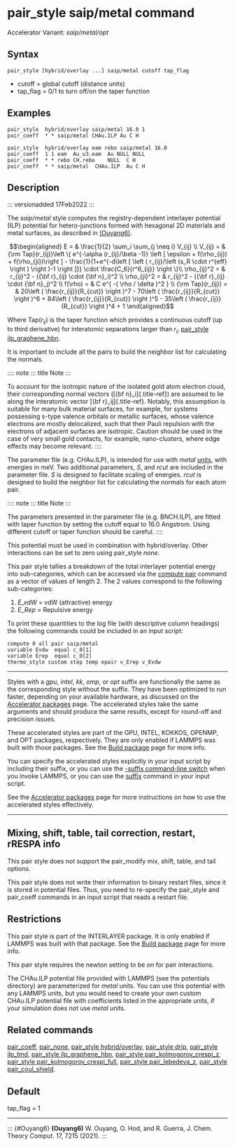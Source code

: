# pair_style saip/metal command

Accelerator Variant: *saip/metal/opt*

## Syntax

``` LAMMPS
pair_style [hybrid/overlay ...] saip/metal cutoff tap_flag
```

-   cutoff = global cutoff (distance units)
-   tap_flag = 0/1 to turn off/on the taper function

## Examples

``` LAMMPS
pair_style  hybrid/overlay saip/metal 16.0 1
pair_coeff  * * saip/metal CHAu.ILP Au C H

pair_style  hybrid/overlay eam rebo saip/metal 16.0
pair_coeff  1 1 eam  Au_u3.eam  Au NULL NULL
pair_coeff  * * rebo CH.rebo    NULL  C H
pair_coeff  * * saip/metal  CHAu.ILP  Au C H
```

## Description

::: versionadded
17Feb2022
:::

The *saip/metal* style computes the registry-dependent interlayer
potential (ILP) potential for hetero-junctions formed with hexagonal 2D
materials and metal surfaces, as described in [(Ouyang6)](Ouyang6).

$$\begin{aligned}
E  = & \frac{1}{2} \sum_i \sum_{j \neq i} V_{ij} \\
V_{ij}  = & {\rm Tap}(r_{ij})\left \{ e^{-\alpha (r_{ij}/\beta -1)}
             \left [ \epsilon + f(\rho_{ij}) + f(\rho_{ji})\right ] -
              \frac{1}{1+e^{-d\left [ \left ( r_{ij}/\left (s_R \cdot r^{eff} \right ) \right )-1 \right ]}}
              \cdot \frac{C_6}{r^6_{ij}} \right \}\\
\rho_{ij}^2 = & r_{ij}^2 - ({\bf r}_{ij} \cdot {\bf n}_i)^2 \\
\rho_{ji}^2  = & r_{ij}^2 - ({\bf r}_{ij} \cdot {\bf n}_j)^2 \\
f(\rho)  = &  C e^{ -( \rho / \delta )^2 } \\
{\rm Tap}(r_{ij})  = & 20\left ( \frac{r_{ij}}{R_{cut}} \right )^7 -
                        70\left ( \frac{r_{ij}}{R_{cut}} \right )^6 +
                        84\left ( \frac{r_{ij}}{R_{cut}} \right )^5 -
                        35\left ( \frac{r_{ij}}{R_{cut}} \right )^4 + 1
\end{aligned}$$

Where $\mathrm{Tap}(r_{ij})$ is the taper function which provides a
continuous cutoff (up to third derivative) for interatomic separations
larger than $r_c$ [pair_style ilp_graphene_hbn](pair_ilp_graphene_hbn).

It is important to include all the pairs to build the neighbor list for
calculating the normals.

:::: note
::: title
Note
:::

To account for the isotropic nature of the isolated gold atom electron
cloud, their corresponding normal vectors ([{bf n}\_i]{.title-ref}) are
assumed to lie along the interatomic vector [{bf r}\_ij]{.title-ref}.
Notably, this assumption is suitable for many bulk material surfaces,
for example, for systems possessing s-type valence orbitals or metallic
surfaces, whose valence electrons are mostly delocalized, such that
their Pauli repulsion with the electrons of adjacent surfaces are
isotropic. Caution should be used in the case of very small gold
contacts, for example, nano-clusters, where edge effects may become
relevant.
::::

The parameter file (e.g. CHAu.ILP), is intended for use with *metal*
[units](units), with energies in meV. Two additional parameters, *S*,
and *rcut* are included in the parameter file. *S* is designed to
facilitate scaling of energies. *rcut* is designed to build the neighbor
list for calculating the normals for each atom pair.

:::: note
::: title
Note
:::

The parameters presented in the parameter file (e.g. BNCH.ILP), are
fitted with taper function by setting the cutoff equal to 16.0 Angstrom.
Using different cutoff or taper function should be careful.
::::

This potential must be used in combination with hybrid/overlay. Other
interactions can be set to zero using pair_style *none*.

This pair style tallies a breakdown of the total interlayer potential
energy into sub-categories, which can be accessed via the [compute
pair](compute_pair) command as a vector of values of length 2. The 2
values correspond to the following sub-categories:

1.  *E_vdW* = vdW (attractive) energy
2.  *E_Rep* = Repulsive energy

To print these quantities to the log file (with descriptive column
headings) the following commands could be included in an input script:

``` LAMMPS
compute 0 all pair saip/metal
variable Evdw  equal c_0[1]
variable Erep  equal c_0[2]
thermo_style custom step temp epair v_Erep v_Evdw
```

------------------------------------------------------------------------

Styles with a *gpu*, *intel*, *kk*, *omp*, or *opt* suffix are
functionally the same as the corresponding style without the suffix.
They have been optimized to run faster, depending on your available
hardware, as discussed on the [Accelerator packages](Speed_packages)
page. The accelerated styles take the same arguments and should produce
the same results, except for round-off and precision issues.

These accelerated styles are part of the GPU, INTEL, KOKKOS, OPENMP, and
OPT packages, respectively. They are only enabled if LAMMPS was built
with those packages. See the [Build package](Build_package) page for
more info.

You can specify the accelerated styles explicitly in your input script
by including their suffix, or you can use the [-suffix command-line
switch](Run_options) when you invoke LAMMPS, or you can use the
[suffix](suffix) command in your input script.

See the [Accelerator packages](Speed_packages) page for more
instructions on how to use the accelerated styles effectively.

------------------------------------------------------------------------

## Mixing, shift, table, tail correction, restart, rRESPA info

This pair style does not support the pair_modify mix, shift, table, and
tail options.

This pair style does not write their information to binary restart
files, since it is stored in potential files. Thus, you need to
re-specify the pair_style and pair_coeff commands in an input script
that reads a restart file.

## Restrictions

This pair style is part of the INTERLAYER package. It is only enabled if
LAMMPS was built with that package. See the [Build
package](Build_package) page for more info.

This pair style requires the newton setting to be *on* for pair
interactions.

The CHAu.ILP potential file provided with LAMMPS (see the potentials
directory) are parameterized for *metal* units. You can use this
potential with any LAMMPS units, but you would need to create your own
custom CHAu.ILP potential file with coefficients listed in the
appropriate units, if your simulation does not use *metal* units.

## Related commands

[pair_coeff](pair_coeff), [pair_none](pair_none), [pair_style
hybrid/overlay](pair_hybrid), [pair_style drip](pair_drip), [pair_style
ilp_tmd](pair_ilp_tmd), [pair_style
ilp_graphene_hbn](pair_ilp_graphene_hbn), [pair_style
pair_kolmogorov_crespi_z](pair_kolmogorov_crespi_z), [pair_style
pair_kolmogorov_crespi_full](pair_kolmogorov_crespi_full), [pair_style
pair_lebedeva_z](pair_lebedeva_z), [pair_style
pair_coul_shield](pair_coul_shield).

## Default

tap_flag = 1

------------------------------------------------------------------------

::: {#Ouyang6}
**(Ouyang6)** W. Ouyang, O. Hod, and R. Guerra, J. Chem. Theory Comput.
17, 7215 (2021).
:::
